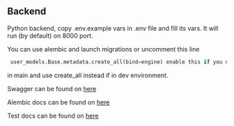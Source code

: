 ## Backend

Python backend, copy .env.example vars in .env file and fill its vars.
It will run (by default) on 8000 port.

You can use alembic and launch migrations or uncomment this line
```python
 user_models.Base.metadata.create_all(bind=engine) enable this if you don't want to use migrations
```
in main and use create_all instead if in dev environment.

Swagger can be found on [here](http://localhost:8000/docs#)

Alembic docs can be found on [here](/backend/alembic/README.md)

Test docs can be found on [here](/backend/test/README.md)